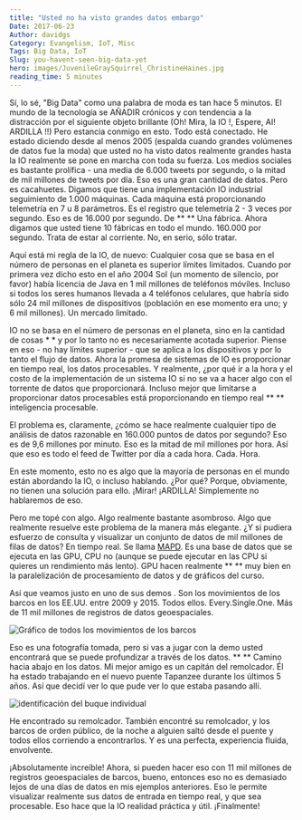 ```yaml
---
title: "Usted no ha visto grandes datos embargo"
Date: 2017-06-23
Author: davidgs
Category: Evangelism, IoT, Misc
Tags: Big Data, IoT
Slug: you-havent-seen-big-data-yet
hero: images/JuvenileGraySquirrel_ChristineHaines.jpg
reading_time: 5 minutes
---
```


Sí, lo sé, "Big Data" como una palabra de moda es tan hace 5 minutos. El mundo de la tecnología se AÑADIR crónicos y con tendencia a la distracción por el siguiente objeto brillante (Oh! Mira, la IO !, Espere, AI! ARDILLA !!) Pero estancia conmigo en esto. Todo está conectado. He estado diciendo desde al menos 2005 (espalda cuando grandes volúmenes de datos fue la moda) que usted no ha visto datos realmente grandes hasta la IO realmente se pone en marcha con toda su fuerza. Los medios sociales es bastante prolífica - una media de 6.000 tweets por segundo, o la mitad de mil millones de tweets por día. Eso es una gran cantidad de datos. Pero es cacahuetes. Digamos que tiene una implementación IO industrial seguimiento de 1.000 máquinas. Cada máquina está proporcionando telemetría en 7 u 8 parámetros. Es el registro que telemetría 2 - 3 veces por segundo. Eso es de 16.000 por segundo. De ** ** Una fábrica. Ahora digamos que usted tiene 10 fábricas en todo el mundo. 160.000 por segundo. Trata de estar al corriente. No, en serio, sólo tratar.

Aquí está mi regla de la IO, de nuevo: Cualquier cosa que se basa en el número de personas en el planeta es superior límites limitados. Cuando por primera vez dicho esto en el año 2004 Sol (un momento de silencio, por favor) había licencia de Java en 1 mil millones de teléfonos móviles. Incluso si todos los seres humanos llevada a 4 teléfonos celulares, que habría sido sólo 24 mil millones de dispositivos (población en ese momento era uno; y 6 mil millones). Un mercado limitado.

IO no se basa en el número de personas en el planeta, sino en la cantidad de cosas * * y por lo tanto no es necesariamente acotada superior. Piense en eso - no hay límites superior - que se aplica a los dispositivos y por lo tanto el flujo de datos. Ahora la promesa de sistemas de IO es proporcionar en tiempo real, los datos procesables. Y realmente, ¿por qué ir a la hora y el costo de la implementación de un sistema IO si no se va a hacer algo con el torrente de datos que proporcionará. Incluso mejor que limitarse a proporcionar datos procesables está proporcionando en tiempo real ** ** inteligencia procesable.

El problema es, claramente, ¿cómo se hace realmente cualquier tipo de análisis de datos razonable en 160.000 puntos de datos por segundo? Eso es de 9,6 millones por minuto. Eso es la mitad de mil millones por hora. Así que eso es todo el feed de Twitter por día a cada hora. Cada. Hora.

En este momento, esto no es algo que la mayoría de personas en el mundo están abordando la IO, o incluso hablando. ¿Por qué? Porque, obviamente, no tienen una solución para ello. ¡Mirar! ¡ARDILLA! Simplemente no hablaremos de eso.

Pero me topé con algo. Algo realmente bastante asombroso. Algo que realmente resuelve este problema de la manera más elegante. ¿Y si pudiera esfuerzo de consulta y visualizar un conjunto de datos de mil millones de filas de datos? En tiempo real. Se llama [MAPD](http://mapd.com). Es una base de datos que se ejecuta en las GPU, CPU no (aunque se puede ejecutar en las CPU si quieres un rendimiento más lento). GPU hacen realmente ** ** muy bien en la paralelización de procesamiento de datos y de gráficos del curso.

Así que veamos justo en uno de sus demos [](https://www.mapd.com/demos/). Son los movimientos de los barcos en los EE.UU. entre 2009 y 2015. Todos ellos. Every.Single.One. Más de 11 mil millones de registros de datos geoespaciales.

![Gráfico de todos los movimientos de los barcos](/posts/category/iot/images/Safari029.jpg)

Eso es una fotografía tomada, pero si vas a jugar con la demo usted encontrará que se puede profundizar a través de los datos. ** ** Camino hacia abajo en los datos. Mi mejor amigo es un capitán del remolcador. Él ha estado trabajando en el nuevo puente Tapanzee durante los últimos 5 años. Así que decidí ver lo que pude ver lo que estaba pasando allí.

![identificación del buque individual](/posts/category/iot/images/Safari028.jpg)

He encontrado su remolcador. También encontré su remolcador, y los barcos de orden público, de la noche a alguien saltó desde el puente y todos ellos corriendo a encontrarlos. Y es una perfecta, experiencia fluida, envolvente.

¡Absolutamente increíble! Ahora, si pueden hacer eso con 11 mil millones de registros geoespaciales de barcos, bueno, entonces eso no es demasiado lejos de una días de datos en mis ejemplos anteriores. Eso le permite visualizar realmente sus datos de entrada en tiempo real, y que sea procesable. Eso hace que la IO realidad práctica y útil. ¡Finalmente!
